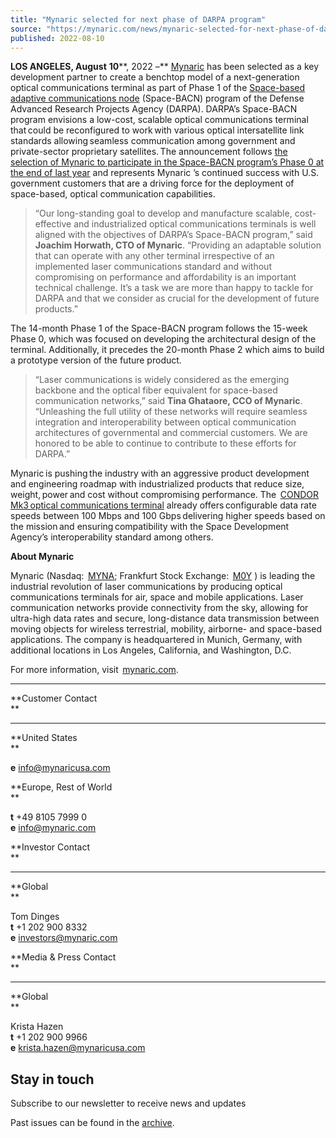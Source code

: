 ```yaml
---
title: "Mynaric selected for next phase of DARPA program"
source: "https://mynaric.com/news/mynaric-selected-for-next-phase-of-darpa-program/"
published: 2022-08-10
---
```

**LOS ANGELES, August** **10****, 2022 –** [Mynaric](https://mynaric.com/) has been selected as a key development partner to create a benchtop model of a next-generation optical communications terminal as part of Phase 1 of the [Space-based adaptive communications node](https://www.darpa.mil/work-with-us/space-based-adaptive-communications-node) (Space-BACN) program of the Defense Advanced Research Projects Agency (DARPA). DARPA’s Space-BACN program envisions a low-cost, scalable optical communications terminal that could be reconfigured to work with various optical intersatellite link standards allowing seamless communication among government and private-sector proprietary satellites. The announcement follows [the selection of Mynaric to participate in the Space-BACN program’s Phase 0 at the end of last year](https://mynaric.com/news/mynaric-selected-for-darpa-program-to-lay-out-future-optical-communications-terminal/) and represents Mynaric ’s continued success with U.S. government customers that are a driving force for the deployment of space-based, optical communication capabilities.

> “Our long-standing goal to develop and manufacture scalable, cost-effective and industrialized optical communications terminals is well aligned with the objectives of DARPA’s Space-BACN program,” said **Joachim Horwath, CTO of Mynaric**. “Providing an adaptable solution that can operate with any other terminal irrespective of an implemented laser communications standard and without compromising on performance and affordability is an important technical challenge. It’s a task we are more than happy to tackle for DARPA and that we consider as crucial for the development of future products.”

The 14-month Phase 1 of the Space-BACN program follows the 15-week Phase 0, which was focused on developing the architectural design of the terminal. Additionally, it precedes the 20-month Phase 2 which aims to build a prototype version of the future product.

> “Laser communications is widely considered as the emerging backbone and the optical fiber equivalent for space-based communication networks,” said **Tina Ghataore, CCO of Mynaric**. “Unleashing the full utility of these networks will require seamless integration and interoperability between optical communication architectures of governmental and commercial customers. We are honored to be able to continue to contribute to these efforts for DARPA.”

Mynaric is pushing the industry with an aggressive product development and engineering roadmap with industrialized products that reduce size, weight, power and cost without compromising performance. The  [CONDOR Mk3 optical communications terminal](https://mynaric.com/products/space/condor-mk3/) already offers configurable data rate speeds between 100 Mbps and 100 Gbps delivering higher speeds based on the mission and ensuring compatibility with the Space Development Agency’s interoperability standard among others. 

**About Mynaric**

Mynaric (Nasdaq:  [MYNA](https://www.nasdaq.com/market-activity/stocks/myna); Frankfurt Stock Exchange:  [M0Y](https://www.boerse-frankfurt.de/equity/mynaric-ag) ) is leading the industrial revolution of laser communications by producing optical communications terminals for air, space and mobile applications. Laser communication networks provide connectivity from the sky, allowing for ultra-high data rates and secure, long-distance data transmission between moving objects for wireless terrestrial, mobility, airborne- and space-based applications. The company is headquartered in Munich, Germany, with additional locations in Los Angeles, California, and Washington, D.C.

For more information, visit  [mynaric.com](https://mynaric.com/).  

---

**Customer Contact  
**

---

**United States  
**

**e** [info@mynaricusa.com](https://mynaric.com/news/mynaric-selected-for-next-phase-of-darpa-program/)

**Europe, Rest of World  
**

**t** +49 8105 7999 0  
**e** [info@mynaric.com](https://mynaric.com/news/mynaric-selected-for-next-phase-of-darpa-program/)

**Investor Contact  
**

---

**Global  
**

Tom Dinges  
**t** +1 202 900 8332  
**e** [investors@mynaric.com](https://mynaric.com/news/mynaric-selected-for-next-phase-of-darpa-program/)

**Media & Press Contact  
**

---

**Global  
**

Krista Hazen  
**t** +1 202 900 9966  
**e** [krista.hazen@mynaricusa.com](https://mynaric.com/news/mynaric-selected-for-next-phase-of-darpa-program/)

## Stay in touch

Subscribe to our newsletter to receive news and updates

Past issues can be found in the [archive](https://us17.campaign-archive.com/home/?u=7b919ac48d490499a79acff9f&id=aaebe0d6df).